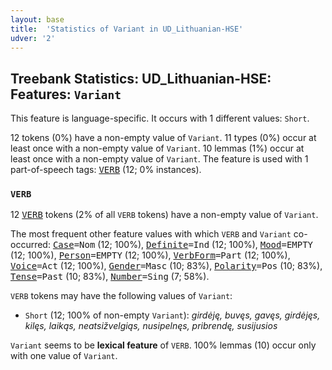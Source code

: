 ```yaml
---
layout: base
title:  'Statistics of Variant in UD_Lithuanian-HSE'
udver: '2'
---
```


## Treebank Statistics: UD_Lithuanian-HSE: Features: `Variant`

This feature is language-specific.
It occurs with 1 different values: `Short`.

12 tokens (0%) have a non-empty value of `Variant`.
11 types (0%) occur at least once with a non-empty value of `Variant`.
10 lemmas (1%) occur at least once with a non-empty value of `Variant`.
The feature is used with 1 part-of-speech tags: <tt><a href="lt_hse-pos-VERB.html">VERB</a></tt> (12; 0% instances).

### `VERB`

12 <tt><a href="lt_hse-pos-VERB.html">VERB</a></tt> tokens (2% of all `VERB` tokens) have a non-empty value of `Variant`.

The most frequent other feature values with which `VERB` and `Variant` co-occurred: <tt><a href="lt_hse-feat-Case.html">Case</a></tt><tt>=Nom</tt> (12; 100%), <tt><a href="lt_hse-feat-Definite.html">Definite</a></tt><tt>=Ind</tt> (12; 100%), <tt><a href="lt_hse-feat-Mood.html">Mood</a></tt><tt>=EMPTY</tt> (12; 100%), <tt><a href="lt_hse-feat-Person.html">Person</a></tt><tt>=EMPTY</tt> (12; 100%), <tt><a href="lt_hse-feat-VerbForm.html">VerbForm</a></tt><tt>=Part</tt> (12; 100%), <tt><a href="lt_hse-feat-Voice.html">Voice</a></tt><tt>=Act</tt> (12; 100%), <tt><a href="lt_hse-feat-Gender.html">Gender</a></tt><tt>=Masc</tt> (10; 83%), <tt><a href="lt_hse-feat-Polarity.html">Polarity</a></tt><tt>=Pos</tt> (10; 83%), <tt><a href="lt_hse-feat-Tense.html">Tense</a></tt><tt>=Past</tt> (10; 83%), <tt><a href="lt_hse-feat-Number.html">Number</a></tt><tt>=Sing</tt> (7; 58%).

`VERB` tokens may have the following values of `Variant`:

* `Short` (12; 100% of non-empty `Variant`): <em>girdėję, buvęs, gavęs, girdėjęs, kilęs, laikąs, neatsižvelgiąs, nusipelnęs, pribrendę, susijusios</em>

`Variant` seems to be **lexical feature** of `VERB`. 100% lemmas (10) occur only with one value of `Variant`.

